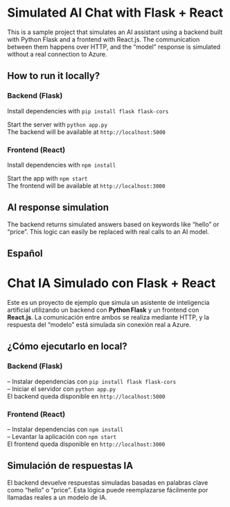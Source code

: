 # Simulated AI Chat with Flask + React

This is a sample project that simulates an AI assistant using a backend built with Python Flask and a frontend with React.js. The communication between them happens over HTTP, and the “model” response is simulated without a real connection to Azure.

## How to run it locally?

### Backend (Flask)

Install dependencies with `pip install flask flask-cors`

Start the server with `python app.py`  
The backend will be available at `http://localhost:5000`

### Frontend (React)

Install dependencies with `npm install`

Start the app with `npm start`  
The frontend will be available at `http://localhost:3000`

## AI response simulation

The backend returns simulated answers based on keywords like “hello” or “price”. This logic can easily be replaced with real calls to an AI model.

## Español

# Chat IA Simulado con Flask + React

Este es un proyecto de ejemplo que simula un asistente de inteligencia artificial utilizando un backend con **Python Flask** y un frontend con **React.js**. La comunicación entre ambos se realiza mediante HTTP, y la respuesta del “modelo” está simulada sin conexión real a Azure.

## ¿Cómo ejecutarlo en local?

### Backend (Flask)

– Instalar dependencias con `pip install flask flask-cors`  
– Iniciar el servidor con `python app.py`  
El backend queda disponible en `http://localhost:5000`

### Frontend (React)

– Instalar dependencias con `npm install`  
– Levantar la aplicación con `npm start`  
El frontend queda disponible en `http://localhost:3000`

## Simulación de respuestas IA

El backend devuelve respuestas simuladas basadas en palabras clave como “hello” o “price”. Esta lógica puede reemplazarse fácilmente por llamadas reales a un modelo de IA.
